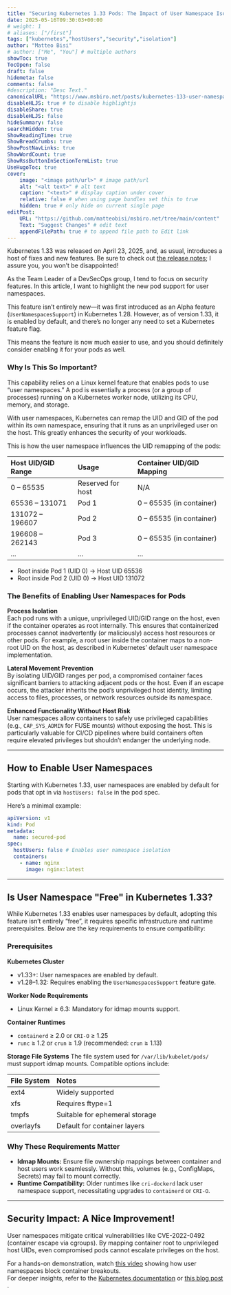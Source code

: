 ```yaml
---
title: "Securing Kubernetes 1.33 Pods: The Impact of User Namespace Isolation and hostUsers: false"
date: 2025-05-16T09:30:03+00:00
# weight: 1
# aliases: ["/first"]
tags: ["kubernetes","hostUsers","security","isolation"]
author: "Matteo Bisi"
# author: ["Me", "You"] # multiple authors
showToc: true
TocOpen: false
draft: false
hidemeta: false
comments: false
#description: "Desc Text."
canonicalURL: "https://www.msbiro.net/posts/kubernetes-133-user-namespace-isolation-security-matters/"
disableHLJS: true # to disable highlightjs
disableShare: true
disableHLJS: false
hideSummary: false
searchHidden: true
ShowReadingTime: true
ShowBreadCrumbs: true
ShowPostNavLinks: true
ShowWordCount: true
ShowRssButtonInSectionTermList: true
UseHugoToc: true
cover:
    image: "<image path/url>" # image path/url
    alt: "<alt text>" # alt text
    caption: "<text>" # display caption under cover
    relative: false # when using page bundles set this to true
    hidden: true # only hide on current single page
editPost:
    URL: "https://github.com/matteobisi/msbiro.net/tree/main/content"
    Text: "Suggest Changes" # edit text
    appendFilePath: true # to append file path to Edit link
---
```

Kubernetes 1.33 was released on April 23, 2025, and, as usual, introduces a host of fixes and new features. Be sure to check out [the release notes](https://kubernetes.io/blog/2025/04/23/kubernetes-v1-33-release/); I assure you, you won’t be disappointed!

As the Team Leader of a DevSecOps group, I tend to focus on security features. In this article, I want to highlight the new pod support for user namespaces.

This feature isn’t entirely new—it was first introduced as an Alpha feature (`UserNamespacesSupport`) in Kubernetes 1.28. However, as of version 1.33, it is enabled by default, and there’s no longer any need to set a Kubernetes feature flag.

This means the feature is now much easier to use, and you should definitely consider enabling it for your pods as well.

### Why Is This So Important?

This capability relies on a Linux kernel feature that enables pods to use “user namespaces.” A pod is essentially a process (or a group of processes) running on a Kubernetes worker node, utilizing its CPU, memory, and storage.

With user namespaces, Kubernetes can remap the UID and GID of the pod within its own namespace, ensuring that it runs as an unprivileged user on the host. This greatly enhances the security of your workloads.

This is how the user namespace influences the UID remapping of the pods:


| Host UID/GID Range | Usage | Container UID/GID Mapping |
| :-- | :-- | :-- |
| 0 – 65535 | Reserved for host | N/A |
| 65536 – 131071 | Pod 1 | 0 – 65535 (in container) |
| 131072 – 196607 | Pod 2 | 0 – 65535 (in container) |
| 196608 – 262143 | Pod 3 | 0 – 65535 (in container) |
| ... | ... | ... |

- Root inside Pod 1 (UID 0) → Host UID 65536
- Root inside Pod 2 (UID 0) → Host UID 131072


### The Benefits of Enabling User Namespaces for Pods

**Process Isolation**  
Each pod runs with a unique, unprivileged UID/GID range on the host, even if the container operates as root internally. This ensures that containerized processes cannot inadvertently (or maliciously) access host resources or other pods. For example, a root user inside the container maps to a non-root UID on the host, as described in Kubernetes’ default user namespace implementation.

**Lateral Movement Prevention**  
By isolating UID/GID ranges per pod, a compromised container faces significant barriers to attacking adjacent pods or the host. Even if an escape occurs, the attacker inherits the pod’s unprivileged host identity, limiting access to files, processes, or network resources outside its namespace.

**Enhanced Functionality Without Host Risk**  
User namespaces allow containers to safely use privileged capabilities (e.g., `CAP_SYS_ADMIN` for FUSE mounts) without exposing the host. This is particularly valuable for CI/CD pipelines where build containers often require elevated privileges but shouldn’t endanger the underlying node.

---

## How to Enable User Namespaces

Starting with Kubernetes 1.33, user namespaces are enabled by default for pods that opt in via `hostUsers: false` in the pod spec.

Here’s a minimal example:

```yaml
apiVersion: v1
kind: Pod
metadata:
  name: secured-pod
spec:
  hostUsers: false # Enables user namespace isolation
  containers:
    - name: nginx
      image: nginx:latest
```


---

## Is User Namespace "Free" in Kubernetes 1.33?

While Kubernetes 1.33 enables user namespaces by default, adopting this feature isn’t entirely “free”, it requires specific infrastructure and runtime prerequisites. Below are the key requirements to ensure compatibility:

### Prerequisites

**Kubernetes Cluster**

- v1.33+: User namespaces are enabled by default.
- v1.28–1.32: Requires enabling the `UserNamespacesSupport` feature gate.

**Worker Node Requirements**

- Linux Kernel ≥ 6.3: Mandatory for idmap mounts support.

**Container Runtimes**

- `containerd` ≥ 2.0 or `CRI-O` ≥ 1.25
- `runc` ≥ 1.2 or `crun` ≥ 1.9 (recommended: `crun` ≥ 1.13)

**Storage File Systems**
The file system used for `/var/lib/kubelet/pods/` must support idmap mounts. Compatible options include:


| File System | Notes |
| :-- | :-- |
| ext4 | Widely supported |
| xfs | Requires ftype=1 |
| tmpfs | Suitable for ephemeral storage |
| overlayfs | Default for container layers |

### Why These Requirements Matter

- **Idmap Mounts:** Ensure file ownership mappings between container and host users work seamlessly. Without this, volumes (e.g., ConfigMaps, Secrets) may fail to mount correctly.
- **Runtime Compatibility:** Older runtimes like `cri-dockerd` lack user namespace support, necessitating upgrades to `containerd` or `CRI-O`.

---

## Security Impact: A Nice Improvement!

User namespaces mitigate critical vulnerabilities like CVE-2022-0492 (container escape via cgroups).
By mapping container root to unprivileged host UIDs, even compromised pods cannot escalate privileges on the host.

For a hands-on demonstration, watch [this video](https://www.youtube-nocookie.com/embed/M4a2b4KkXN8) showing how user namespaces block container breakouts.  
For deeper insights, refer to the [Kubernetes documentation](https://kubernetes.io/docs/concepts/workloads/pods/user-namespaces/) or [this blog post](https://kubernetes.io/blog/2025/04/25/userns-enabled-by-default/) . 